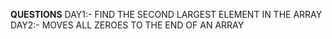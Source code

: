 **QUESTIONS**
DAY1:- FIND THE SECOND LARGEST ELEMENT IN THE ARRAY
DAY2:- MOVES ALL ZEROES TO THE END OF AN ARRAY 

